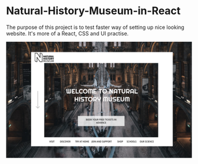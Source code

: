 # Natural-History-Museum-in-React

The purpose of this project is to test faster way of setting up nice looking website. It's more of a React, CSS and UI practise.

![concept](/src/images/New_home_page_for_Natural_History_Museum_in_LondonNHM_home_page.png)